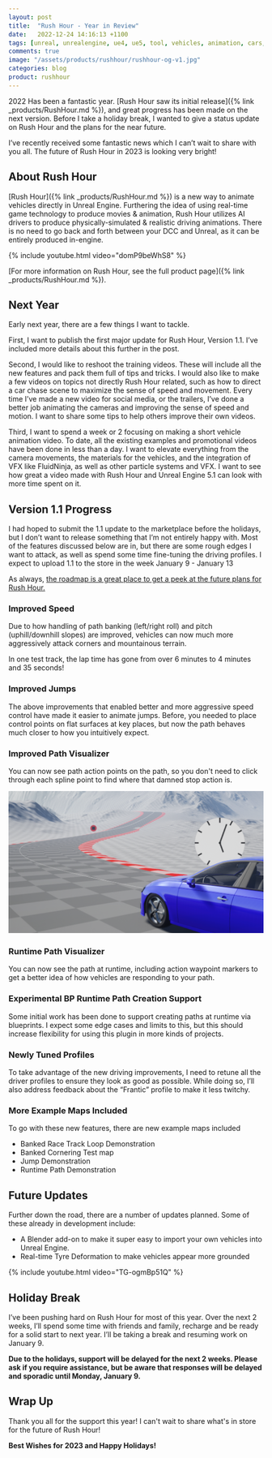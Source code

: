 ```yaml
---
layout: post
title:  "Rush Hour - Year in Review"
date:   2022-12-24 14:16:13 +1100
tags: [unreal, unrealengine, ue4, ue5, tool, vehicles, animation, cars, animation, rushhour]
comments: true
image: "/assets/products/rushhour/rushhour-og-v1.jpg"
categories: blog
product: rushhour
---
```


2022 Has been a fantastic year. [Rush Hour saw its initial release]({% link _products/RushHour.md %}), and great progress has been made on the next version. Before I take a holiday break, I wanted to give a status update on Rush Hour and the plans for the near future.

<!--more-->

I’ve recently received some fantastic news which I can’t wait to share with you all. The future of Rush Hour in 2023 is looking very bright!

## About Rush Hour

[Rush Hour]({% link _products/RushHour.md %}) is a new way to animate vehicles directly in Unreal Engine. Furthering the idea of using real-time game technology to produce movies & animation, Rush Hour utilizes AI drivers to produce physically-simulated & realistic driving animations. There is no need to go back and forth between your DCC and Unreal, as it can be entirely produced in-engine.

{% include youtube.html video="domP9beWhS8" %}

[For more information on Rush Hour, see the full product page]({% link _products/RushHour.md %}).

## Next Year

Early next year, there are a few things I want to tackle.

First, I want to publish the first major update for Rush Hour, Version 1.1. I’ve included more details about this further in the post.

Second, I would like to reshoot the training videos. These will include all the new features and pack them full of tips and tricks. I would also like to make a few videos on topics not directly Rush Hour related, such as how to direct a car chase scene to maximize the sense of speed and movement. Every time I’ve made a new video for social media, or the trailers, I’ve done a better job animating the cameras and improving the sense of speed and motion. I want to share some tips to help others improve their own videos.

Third, I want to spend a week or 2 focusing on making a short vehicle animation video. To date, all the existing examples and promotional videos have been done in less than a day. I want to elevate everything from the camera movements, the materials for the vehicles, and the integration of VFX like FluidNinja, as well as other particle systems and VFX. I want to see how great a video made with Rush Hour and Unreal Engine 5.1 can look with more time spent on it.

## Version 1.1 Progress

I had hoped to submit the 1.1 update to the marketplace before the holidays, but I don’t want to release something that I’m not entirely happy with. Most of the features discussed below are in, but there are some rough edges I want to attack, as well as spend some time fine-tuning the driving profiles. I expect to upload 1.1 to the store in the week January 9 - January 13

As always, [the roadmap is a great place to get a peek at the future plans for Rush Hour.](https://open.codecks.io/rushhour/decks/47-public-rush-hour-roadmap)

### Improved Speed

Due to how handling of path banking (left/right roll) and pitch (uphill/downhill slopes) are improved, vehicles can now much more aggressively attack corners and mountainous terrain.

In one test track, the lap time has gone from over 6 minutes to 4 minutes and 35 seconds!

### Improved Jumps

The above improvements that enabled better and more aggressive speed control have made it easier to animate jumps. Before, you needed to place control points on flat surfaces at key places, but now the path behaves much closer to how you intuitively expect.

### Improved Path Visualizer

You can now see path action points on the path, so you don't need to click through each spline point to find where that damned stop action is.

![Waypoint Markers](/assets/posts/2022-12-24-RushHourYearInReview/WaypointMarkers.png)

### Runtime Path Visualizer

You can now see the path at runtime, including action waypoint markers to get a better idea of how vehicles are responding to your path.

### Experimental BP Runtime Path Creation Support

Some initial work has been done to support creating paths at runtime via blueprints. I expect some edge cases and limits to this, but this should increase flexibility for using this plugin in more kinds of projects.

### Newly Tuned Profiles

To take advantage of the new driving improvements, I need to retune all the driver profiles to ensure they look as good as possible. While doing so, I’ll also address feedback about the “Frantic” profile to make it less twitchy.

### More Example Maps Included

To go with these new features, there are new example maps included

- Banked Race Track Loop Demonstration
- Banked Cornering Test map
- Jump Demonstration
- Runtime Path Demonstration

## Future Updates

Further down the road, there are a number of updates planned. Some of these already in development include:

- A Blender add-on to make it super easy to import your own vehicles into Unreal Engine.
- Real-time Tyre Deformation to make vehicles appear more grounded

{% include youtube.html video="TG-ogmBp51Q" %}

## Holiday Break

I’ve been pushing hard on Rush Hour for most of this year. Over the next 2 weeks, I’ll spend some time with friends and family, recharge and be ready for a solid start to next year. I’ll be taking a break and resuming work on January 9.

**Due to the holidays, support will be delayed for the next 2 weeks. Please ask if you require assistance, but be aware that responses will be delayed and sporadic until Monday, January 9.**

## Wrap Up

Thank you all for the support this year! I can't wait to share what's in store for the future of Rush Hour!

**Best Wishes for 2023 and Happy Holidays!**
